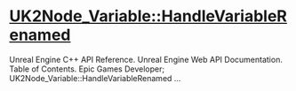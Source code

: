 # [UK2Node_Variable::HandleVariableRenamed](https://dev.epicgames.com/documentation/en-us/unreal-engine/API/Editor/BlueprintGraph/UK2Node_Variable/HandleVariableRenamed)

Unreal Engine C++ API Reference. Unreal Engine Web API Documentation. Table of Contents. Epic Games Developer; UK2Node_Variable::HandleVariableRenamed ...
